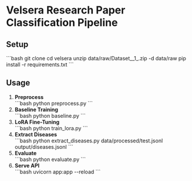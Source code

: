 # Velsera Research Paper Classification Pipeline

## Setup
\`\`\`bash
git clone <repo-url>
cd velsera
unzip data/raw/Dataset__1_.zip -d data/raw
pip install -r requirements.txt
\`\`\`

## Usage
1. **Preprocess**  
   \`\`\`bash
   python preprocess.py
   \`\`\`
2. **Baseline Training**  
   \`\`\`bash
   python baseline.py
   \`\`\`
3. **LoRA Fine-Tuning**  
   \`\`\`bash
   python train_lora.py
   \`\`\`
4. **Extract Diseases**  
   \`\`\`bash
   python extract_diseases.py data/processed/test.jsonl output/diseases.jsonl
   \`\`\`
5. **Evaluate**  
   \`\`\`bash
   python evaluate.py
   \`\`\`
6. **Serve API**  
   \`\`\`bash
   uvicorn app:app --reload
   \`\`\`
